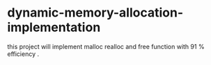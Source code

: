 # dynamic-memory-allocation-implementation

this project will implement malloc realloc and free function with 91 % efficiency .

